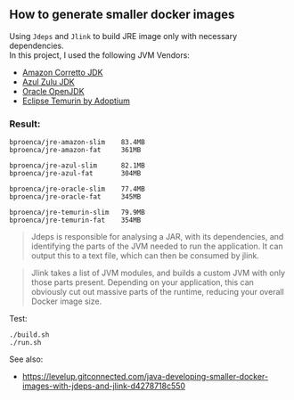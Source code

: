 ## How to generate smaller docker images

Using `Jdeps` and `Jlink` to build JRE image only with necessary dependencies.  
In this project, I used the following JVM Vendors:
* [Amazon Corretto JDK](https://hub.docker.com/_/amazoncorretto)
* [Azul Zulu JDK](https://hub.docker.com/r/azul/zulu-openjdk-alpine)
* [Oracle OpenJDK](https://hub.docker.com/_/openjdk)
* [Eclipse Temurin by Adoptium](https://hub.docker.com/_/eclipse-temurin)

### Result:
```
bproenca/jre-amazon-slim    83.4MB
bproenca/jre-amazon-fat     361MB

bproenca/jre-azul-slim      82.1MB
bproenca/jre-azul-fat       304MB

bproenca/jre-oracle-slim    77.4MB
bproenca/jre-oracle-fat     345MB

bproenca/jre-temurin-slim   79.9MB
bproenca/jre-temurin-fat    354MB
```

> Jdeps is responsible for analysing a JAR, with its dependencies, and identifying the parts of the JVM needed to run the application. It can output this to a text file, which can then be consumed by jlink.

> Jlink takes a list of JVM modules, and builds a custom JVM with only those parts present. Depending on your application, this can obviously cut out massive parts of the runtime, reducing your overall Docker image size.


Test:
```
./build.sh
./run.sh
```

See also:  
* https://levelup.gitconnected.com/java-developing-smaller-docker-images-with-jdeps-and-jlink-d4278718c550